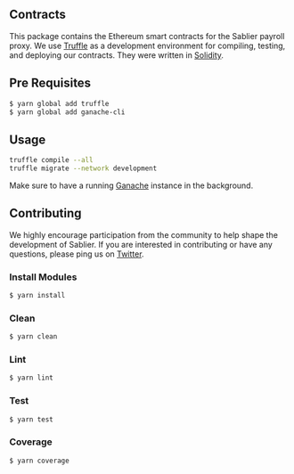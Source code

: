 ## Contracts

This package contains the Ethereum smart contracts for the Sablier payroll proxy. We use [Truffle](https://github.com/trufflesuite/truffle)
as a development environment for compiling, testing, and deploying our contracts. They were written in [Solidity](https://github.com/ethereum/solidity).

## Pre Requisites

```bash
$ yarn global add truffle
$ yarn global add ganache-cli
```

## Usage

```bash
truffle compile --all
truffle migrate --network development
```

Make sure to have a running [Ganache](https://truffleframework.com/ganache) instance in the background.

## Contributing

We highly encourage participation from the community to help shape the development of Sablier. If you are interested in
contributing or have any questions, please ping us on [Twitter](https://twitter.com/SablierHQ).

### Install Modules

```bash
$ yarn install
```

### Clean

```bash
$ yarn clean
```

### Lint

```bash
$ yarn lint
```

### Test

```bash
$ yarn test
```

### Coverage

```bash
$ yarn coverage
```
